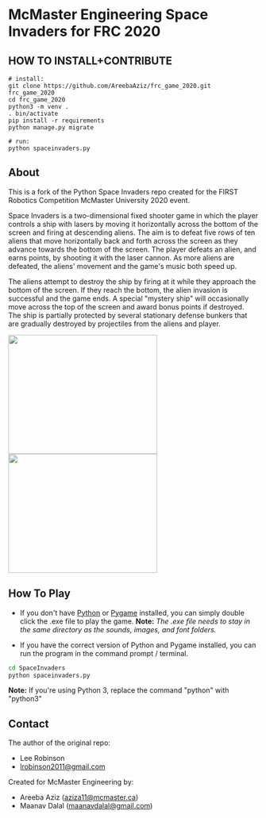 # McMaster Engineering Space Invaders for FRC 2020

## HOW TO INSTALL+CONTRIBUTE

```
# install:
git clone https://github.com/AreebaAziz/frc_game_2020.git frc_game_2020
cd frc_game_2020
python3 -m venv .
. bin/activate 
pip install -r requirements
python manage.py migrate

# run:
python spaceinvaders.py
```

## About

This is a fork of the Python Space Invaders repo created for the FIRST Robotics Competition McMaster University 2020 event. 

Space Invaders is a two-dimensional fixed shooter game in which the player controls a ship with lasers by moving it horizontally
across the bottom of the screen and firing at descending aliens. The aim is to defeat five rows of ten aliens that move
horizontally back and forth across the screen as they advance towards the bottom of the screen. The player defeats an alien,
and earns points, by shooting it with the laser cannon. As more aliens are defeated, the aliens' movement and the game's music
both speed up.

The aliens attempt to destroy the ship by firing at it while they approach the bottom of the screen. If they reach the bottom,
the alien invasion is successful and the game ends. A special "mystery ship" will occasionally move across the top of the
screen and award bonus points if destroyed. The ship is partially protected by several stationary defense bunkers that are
gradually destroyed by projectiles from the aliens and player.

<img src="http://i.imgur.com/u2mss8o.png" width="300" height="240" />
<img src="http://i.imgur.com/mR81p5O.png" width="300" height="240"/>

## How To Play

- If you don't have [Python](https://www.python.org/downloads/) or [Pygame](http://www.pygame.org/download.shtml) installed, you can simply double click the .exe file to play the game.
  **Note:** _The .exe file needs to stay in the same directory as the sounds, images, and font folders._

- If you have the correct version of Python and Pygame installed, you can run the program in the command prompt / terminal.

```bash
cd SpaceInvaders
python spaceinvaders.py
```

**Note:** If you're using Python 3, replace the command "python" with "python3"

## Contact

The author of the original repo:
- Lee Robinson
- lrobinson2011@gmail.com

Created for McMaster Engineering by:
- Areeba Aziz (aziza11@mcmaster.ca)
- Maanav Dalal (maanavdalal@gmail.com)
